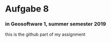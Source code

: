 # Aufgabe 8 #
### in Geosoftware 1, summer semester 2019 ###
this is the github part of my assignment
